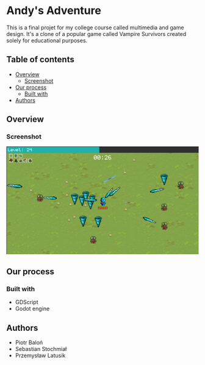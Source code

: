 # Andy's Adventure
This is a final projet for my college course called multimedia and game design. 
It's a clone of a popular game called Vampire Survivors created solely for educational purposes.

## Table of contents
- [Overview](#overview)
  - [Screenshot](#screenshot)
- [Our process](#our-process)
  - [Built with](#built-with)
- [Authors](#authors)

## Overview

### Screenshot

![](./assets/screenshot.png)

## Our process

### Built with

- GDScript
- Godot engine

## Authors

- Piotr Baloń
- Sebastian Stochmiał
- Przemysław Latusik
